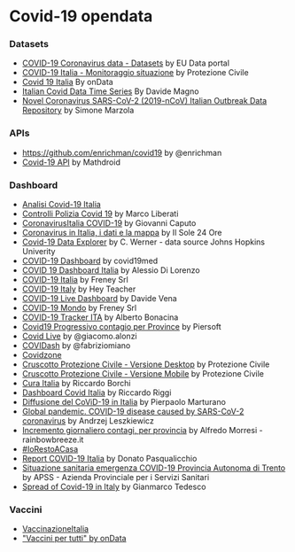 # Covid-19 opendata

### Datasets

* [COVID-19 Coronavirus data - Datasets](https://data.europa.eu/euodp/en/data/dataset/covid-19-coronavirus-data) by EU Data portal
* [COVID-19 Italia - Monitoraggio situazione](https://github.com/pcm-dpc/COVID-19) by Protezione Civile
* [Covid 19 Italia](https://github.com/ondata/covid19italia) By onData
* [Italian Covid Data Time Series](https://github.com/DavideMagno/ItalianCovidData) By Davide Magno
* [Novel Coronavirus SARS-CoV-2 (2019-nCoV) Italian Outbreak Data Repository](https://github.com/sarscov2-it/data) by Simone Marzola

### APIs

* https://github.com/enrichman/covid19 by @enrichman
* [Covid-19 API](https://github.com/mathdroid/covid-19-api) by Mathdroid

### Dashboard

* [Analisi Covid-19 Italia](https://marcocortese.shinyapps.io/Covid-19Italia/)
* [Controlli Polizia Covid 19](https://github.com/dej611/controlli-polizia-covid-19) by Marco Liberati
* [CoronavirusItalia COVID-19](https://public.tableau.com/profile/giovanni.caputo#!/vizhome/COVID-19_15836095988890/NewDashboard?publish=yes) by Giovanni Caputo
* [Coronavirus in Italia, i dati e la mappa](https://lab24.ilsole24ore.com/coronavirus/) by Il Sole 24 Ore
* [Covid-19 Data Explorer](https://covid19.cwerner.ai/) by C. Werner - data source Johns Hopkins Univerity
* [COVID-19 Dashboard](https://dashboard.covid19med.it/) by covid19med
* [COVID 19 Dashboard Italia](https://alessiodl.github.io/COVID19Dashboard/dist/index.html) by Alessio Di Lorenzo 
* [COVID-19 Italia](https://www.freney.com/covid-italia.php) by Freney Srl
* [COVID-19 Italy](https://heyteacher.github.io/COVID-19/#/) by Hey Teacher
* [COVID-19 Live Dashboard](https://covid.endpoints.mlr-demo-covid.cloud.goog/overview) by Davide Vena
* [COVID-19 Mondo](https://www.freney.com/covid-mondo.php) by Freney Srl
* [COVID-19 Tracker ITA](https://covid19trackerita.it/) by Alberto Bonacina
* [Covid19 Progressivo contagio per Province](http://www.piersoft.it/covid19/?fbclid=IwAR0vOPg4mZo13EohAWPnxdcJ4wLaernEO5GDRFM1C98JtVIBe-wZbNh7DV0) by Piersoft
* [Covid Live](https://www.covidlive.it/) by @giacomo.alonzi
* [COVIDash](https://www.covidash.it) by @fabriziomiano
* [Covidzone](https://covidzone.info/)
* [Cruscotto Protezione Civile - Versione Desktop](http://opendatadpc.maps.arcgis.com/apps/opsdashboard/index.html#/b0c68bce2cce478eaac82fe38d4138b1) by Protezione Civile
* [Cruscotto Protezione Civile - Versione Mobile](http://opendatadpc.maps.arcgis.com/apps/opsdashboard/index.html#/dae18c330e8e4093bb090ab0aa2b4892) by Protezione Civile
* [Cura Italia](https://www.curaitalia.it/) by Riccardo Borchi
* [Dashboard Covid Italia](https://github.com/RiccardoRiggi/dashboard-covid-italia) by Riccardo Riggi
* [Diffusione del CoViD-19 in Italia](https://covid19online.it/#/dashboard) by Pierpaolo Marturano
* [Global pandemic. COVID-19 disease caused by SARS-CoV-2 coronavirus](https://avatorl.org/covid-19/?fbclid=IwAR1XSSnxizvvHCwBr_hPWsh_eyak2SE2hTFfKKLfeQLl2jGLIqQN3Ni8cSg) by Andrzej Leszkiewicz
* [Incremento giornaliero contagi, per provincia](https://datastudio.google.com/u/0/reporting/9f0b865e-bb18-4894-a7f4-acca6467c641/page/OnNHB?s=pkXn62iU3rQ) by Alfredo Morresi - rainbowbreeze.it 
* [#IoRestoACasa](https://restoacasa.github.io/)
* [Report COVID-19 Italia](https://msit.powerbi.com/view?r=eyJrIjoiMjhlZDBhNWUtNThhMC00MzZkLWJmNGEtMmQ4ZjI5ZjhlZDI1IiwidCI6IjcyZjk4OGJmLTg2ZjEtNDFhZi05MWFiLTJkN2NkMDExZGI0NyIsImMiOjV9) by Donato Pasqualicchio
* [Situazione sanitaria emergenza COVID-19 Provincia Autonoma di Trento](https://covid19trentino.fbk.eu/) by APSS - Azienda Provinciale per i Servizi Sanitari
* [Spread of Covid-19 in Italy](https://gianmarco-todesco.github.io/covid-19-it-viewer/) by Gianmarco Tedesco

### Vaccini

* [VaccinazioneItalia](https://vaccinazioneitalia.it/?fbclid=IwAR3Sl3LGD9t5y-kD_6Gy6NIuL_TnU_PcP2dY0GZU3yT93ZeG_SfBvXDk6Qo)
* ["Vaccini per tutti" by onData](https://ondata.github.io/vaccinipertutti/?fbclid=IwAR0CGThSOvJ5A8INGkCqS8xIs565YmqKdU5c8RnOOYHWEiiWpDwwNidcPGo#)
